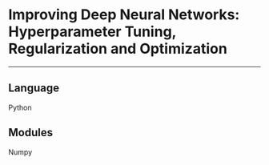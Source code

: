 # Improving Deep Neural Networks: Hyperparameter Tuning, Regularization and Optimization
___
**Language**
---
Python

**Modules**
---
Numpy

